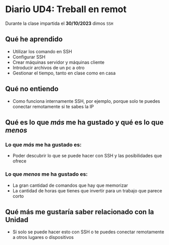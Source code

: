 # Diario UD4: Treball en remot
Durante la clase impartida el **30/10/2023** dimos `SSH`
## **Qué he aprendido**
- Utilizar los comando en SSH
- Configurar SSH
- Crear máquinas servidor y máquinas cliente
- Introducir archivos de un pc a otro
- Gestionar el tiempo, tanto en clase como en casa

## **Qué no entiendo**
- Como funciona internamente SSH, por ejemplo, porque solo te puedes conectar remotamente si te sabes la IP

## **Qué es lo que _más_ me ha gustado y qué es lo que _menos_**
### **Lo que _más_ me ha gustado es:**
- Poder descubrir lo que se puede hacer con SSH y las posibilidades que ofrece

### **Lo que _menos_ me ha gustado es:**
- La gran cantidad de comandos que hay que memorizar
- La cantidad de horas que tienes que invertir para un trabajo que parece corto

## **Qué más me gustaría saber relacionado con la Unidad**
- Si solo se puede hacer esto con SSH o te puedes conectar remotamente a otros lugares o dispositivos
